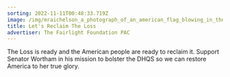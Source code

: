 ```yaml
---
sorting: 2022-11-11T00:48:33.719Z
image: /img/mraichelson_a_photograph_of_an_american_flag_blowing_in_the_win_ad91c2f5-dccf-4186-a10e-5da60822b787.png
title: Let's Reclaim The Loss
advertiser: The Fairlight Foundation PAC
---
```

T﻿he Loss is ready and the American people are ready to reclaim it. Support Senator Wortham in his mission to bolster the DHQS so we can restore America to her true glory.